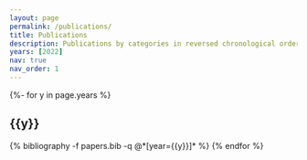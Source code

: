 ```yaml
---
layout: page
permalink: /publications/
title: Publications
description: Publications by categories in reversed chronological order. * denotes equal contribution.
years: [2022]
nav: true
nav_order: 1
---
```

<!-- _pages/publications.md -->
<div class="publications">

{%- for y in page.years %}
  <h2 class="year">{{y}}</h2>
  {% bibliography -f papers.bib -q @*[year={{y}}]* %}
{% endfor %}

</div>
